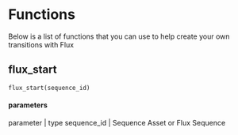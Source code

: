 # Functions

Below is a list of functions that you can use to help create your own transitions with Flux

## flux_start

`flux_start(sequence_id)`
#### parameters

parameter | type 
sequence_id | Sequence Asset or Flux Sequence